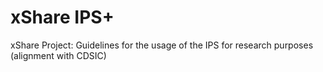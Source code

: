 # xShare IPS+
xShare Project: Guidelines for the usage of the IPS for research purposes (alignment with CDSIC)
